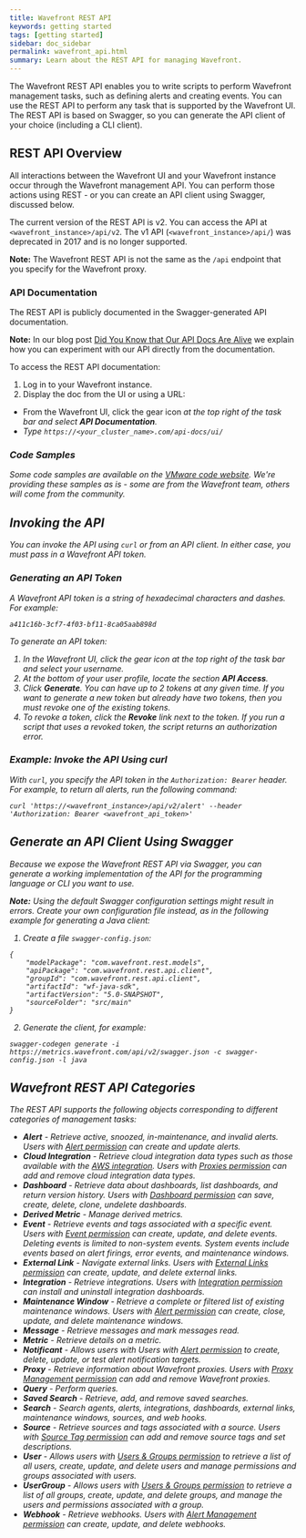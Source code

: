 ```yaml
---
title: Wavefront REST API
keywords: getting started
tags: [getting started]
sidebar: doc_sidebar
permalink: wavefront_api.html
summary: Learn about the REST API for managing Wavefront.
---
```


The Wavefront REST API enables you to write scripts to perform Wavefront management tasks, such as defining alerts and creating events. You can use the REST API to perform any task that is supported by the Wavefront UI. The REST API is based on Swagger, so you can generate the API client of your choice (including a CLI client).



## REST API Overview

All interactions between the Wavefront UI and your Wavefront instance occur through the Wavefront management API. You can perform those actions using REST - or you can create an API client using Swagger, discussed below.

The current version of the REST API is v2. You can access the API at `<wavefront_instance>/api/v2`. The v1 API (`<wavefront_instance>/api/`) was deprecated in 2017 and is no longer supported.

**Note:** The Wavefront REST API is not the same as the `/api` endpoint that you specify for the Wavefront proxy.

### API Documentation

The REST API is publicly documented in the Swagger-generated API documentation.

**Note:** In our blog post [Did You Know that Our API Docs Are Alive](https://www.wavefront.com/wavefront-rest-api/) we explain how you can experiment with our API directly from the documentation.

To access the REST API documentation:

1. Log in to your Wavefront instance.
2. Display the doc from the UI or using a URL:
  * From the Wavefront UI, click the gear icon <i class="fa fa-cog"/> at the top right of the task bar and select **API Documentation**.
  * Type `https://<your_cluster_name>.com/api-docs/ui/`

### Code Samples

Some code samples are available on the [VMware code website](https://code.vmware.com/samples?categories=Sample&tags=wavefront). We're providing these samples as is - some are from the Wavefront team, others will come from the community.


## Invoking the API

You can invoke the API using `curl` or from an API client. In either case, you must pass in a Wavefront API token.

### Generating an API Token

A Wavefront API token is a string of hexadecimal characters and dashes. For example:

```
a411c16b-3cf7-4f03-bf11-8ca05aab898d
```

To generate an API token:

1. In the Wavefront UI, click the gear icon <i class="fa fa-cog"/>  at the top right of the task bar and select your username.
2. At the bottom of your user profile, locate the section **API Access**.
3. Click **Generate**. You can have up to 2 tokens at any given time.
   If you want to generate a new token but already have two tokens, then you must revoke one of the existing tokens.
4. To revoke a token, click the **Revoke** link next to the token. If you run a script that uses a revoked token, the script returns an authorization error.

### Example: Invoke the API Using curl

With `curl`, you specify the API token in the `Authorization: Bearer` header. For example, to return all alerts, run the following command:

```shell
curl 'https://<wavefront_instance>/api/v2/alert' --header 'Authorization: Bearer <wavefront_api_token>'
```

## Generate an API Client Using Swagger

Because we expose the Wavefront REST API via Swagger, you can generate a working implementation of the API for the programming language or CLI you want to use.

**Note:** Using the default Swagger configuration settings might result in errors. Create your own configuration file instead, as in the following example for generating a Java client:

1. Create a file `swagger-config.json`:
```
{
    "modelPackage": "com.wavefront.rest.models",
    "apiPackage": "com.wavefront.rest.api.client",
    "groupId": "com.wavefront.rest.api.client",
    "artifactId": "wf-java-sdk",
    "artifactVersion": "5.0-SNAPSHOT",
    "sourceFolder": "src/main"
}
```
2. Generate the client, for example:

`swagger-codegen generate -i https://metrics.wavefront.com/api/v2/swagger.json -c swagger-config.json -l java`

## Wavefront REST API Categories

The REST API supports the following objects corresponding to different categories of management tasks:

- **Alert** - Retrieve active, snoozed, in-maintenance, and invalid alerts. Users with [Alert permission](permissions_overview.html) can create and update alerts.
- **Cloud Integration** - Retrieve cloud integration data types such as those available with the [AWS integration](integrations_aws_metrics.html). Users with [Proxies permission](permissions_overview.html) can add and remove cloud integration data types.
- **Dashboard** - Retrieve data about dashboards, list dashboards, and return version history. Users with [Dashboard permission](permissions_overview.html) can save, create, delete, clone, undelete dashboards.
- **Derived Metric** - Manage derived metrics.
- **Event** - Retrieve events and tags associated with a specific event. Users with [Event permission](permissions_overview.html) can create, update, and delete events. Deleting events is limited to non-system events. System events include events based on alert firings, error events, and maintenance windows.
- **External Link** - Navigate external links. Users with [External Links permission](permissions_overview.html) can create, update, and delete external links.
- **Integration** - Retrieve integrations. Users with [Integration permission](permissions_overview.html) can install and uninstall integration dashboards.
- **Maintenance Window** - Retrieve a complete or filtered list of existing maintenance windows. Users with [Alert permission](permissions_overview.html) can create, close, update, and delete maintenance windows.
- **Message** - Retrieve messages and mark messages read.
- **Metric** - Retrieve details on a metric.
- **Notificant** - Allows users with Users with [Alert permission](permissions_overview.html) to create, delete, update, or test alert notification targets.
- **Proxy** - Retrieve information about Wavefront proxies. Users with [Proxy Management permission](permissions_overview.html) can add and remove Wavefront proxies.
- **Query** - Perform queries.
- **Saved Search** - Retrieve, add, and remove saved searches.
- **Search** - Search agents, alerts, integrations, dashboards, external links, maintenance windows, sources, and web hooks.
- **Source** - Retrieve sources and tags associated with a source. Users with [Source Tag permission](permissions_overview.html) can add and remove source tags and set descriptions.
- **User** - Allows users with [Users & Groups permission](permissions_overview.html) to retrieve a list of all users, create, update, and delete users and manage permissions and groups associated with users.
- **UserGroup** - Allows users with [Users & Groups permission](permissions_overview.html) to retrieve a list of all groups, create, update, and delete groups, and manage the users and permissions associated with a group.
- **Webhook** - Retrieve webhooks. Users with [Alert Management permission](permissions_overview.html) can create, update, and delete webhooks.
